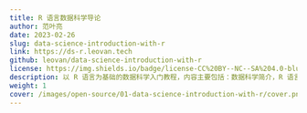 ```yaml
---
title: R 语言数据科学导论
author: 范叶亮
date: 2023-02-26
slug: data-science-introduction-with-r
link: https://ds-r.leovan.tech
github: leovan/data-science-introduction-with-r
license: https://img.shields.io/badge/license-CC%20BY--NC--SA%204.0-blue.svg
description: 以 R 语言为基础的数据科学入门教程，内容主要包括：数据科学简介，R 语言简介，数据分析基础，数据可视化，统计分析基础，特征工程，模型评估 & 超参数优化，分类算法，聚类算法，时间序列算法，深度学习算法，可重复性研究等。
weight: 1
cover: /images/open-source/01-data-science-introduction-with-r/cover.png
---
```


